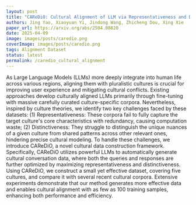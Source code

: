 ```yaml
---
layout: post
title: "CAReDiO: Cultural Alignment of LLM via Representativeness and Distinctiveness Guided Data Optimization"
authors: Jing Yao, Xiaoyuan Yi, Jindong Wang, Zhicheng Dou, Xing Xie
paper_url: https://arxiv.org/abs/2504.08820
date: 2025-04-09
image: images/posts/caredio.png
coverImage: images/posts/caredio.png
tags: Alignment Dataset
status: latest
permalink: /caredio_cultural_alignment
---
```

As Large Language Models (LLMs) more deeply integrate into human life across various regions, aligning them with pluralistic cultures is crucial for improving user experience and mitigating cultural conflicts. Existing approaches develop culturally aligned LLMs primarily through fine-tuning with massive carefully curated culture-specific corpora. Nevertheless, inspired by culture theories, we identify two key challenges faced by these datasets: (1) Representativeness: These corpora fail to fully capture the target culture's core characteristics with redundancy, causing computation waste; (2) Distinctiveness: They struggle to distinguish the unique nuances of a given culture from shared patterns across other relevant ones, hindering precise cultural modeling. To handle these challenges, we introduce CAReDiO, a novel cultural data construction framework. Specifically, CAReDiO utilizes powerful LLMs to automatically generate cultural conversation data, where both the queries and responses are further optimized by maximizing representativeness and distinctiveness. Using CAReDiO, we construct a small yet effective dataset, covering five cultures, and compare it with several recent cultural corpora. Extensive experiments demonstrate that our method generates more effective data and enables cultural alignment with as few as 100 training samples, enhancing both performance and efficiency.
